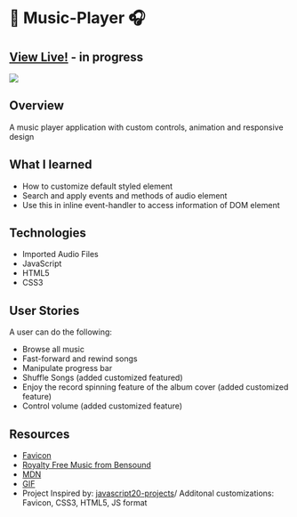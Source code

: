 #  :musical_note: Music-Player :headphones:

## [View Live!](https://apang20.github.io/music-player/) - in progress
<img src="music-player.gif">


## Overview
A music player application with custom controls, animation and responsive design

## What I learned
- How to customize default styled element
- Search and apply events and methods of audio element
- Use this in inline event-handler to access information of DOM element

## Technologies 
- Imported Audio Files 
- JavaScript
- HTML5
- CSS3


## User Stories
A user can do the following:
- Browse all music
- Fast-forward and rewind songs
- Manipulate progress bar
- Shuffle Songs (added customized featured)
- Enjoy the record spinning feature of the album cover (added customized feature)
- Control volume (added customized feature)

 

## Resources
- [Favicon](https://icon-icons.com/)
- [Royalty Free Music from Bensound](https://www.bensound.com/royalty-free-music/)
- [MDN](https://developer.mozilla.org/en-US/docs/Web/CSS/object-fit)
- [GIF](https://media.giphy.com/media/5xaOcLrTLTxXq7W4sko/giphy.gif) 
- Project Inspired by: [javascript20-projects](https://github.com/zero-to-mastery/javascript20-projects)/ Additonal customizations: Favicon, CSS3, HTML5, JS format

